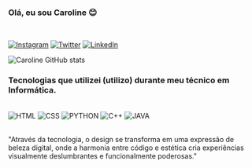 ### Olá, eu sou Caroline 😊 
</br>

[![ Instagram](https://img.shields.io/badge/Instagram-E4405F?style=for-the-badge&logo=instagram&logoColor=white)](https://www.instagram.com/caroline.sf_/)
[![ Twitter](https://img.shields.io/badge/Twitter-1DA1F2?style=for-the-badge&logo=twitter&logoColor=white)](https://twitter.com/_ByunLine)
[![ LinkedIn](https://img.shields.io/badge/LinkedIn-0077B5?style=for-the-badge&logo=linkedin&logoColor=white)](https://www.linkedin.com/in/caroline-figueiredo-92496326b/)

![Caroline GitHub stats](https://github-readme-stats.vercel.app/api?username=CarolineByun&show_icons=true&theme=radical)

### Tecnologias que utilizei (utilizo) durante meu técnico em Informática.

<div style="display: inline_block"><br/>

   <img alt="HTML" src="https://img.shields.io/badge/HTML-239120?style=for-the-badge&logo=html5&logoColor=white" />
   <img alt="CSS" src="https://img.shields.io/badge/CSS-239120?&style=for-the-badge&logo=css3&logoColor=white" />
   <img alt="PYTHON" src="https://img.shields.io/badge/Python-3776AB?style=for-the-badge&logo=python&logoColor=white" />
   <img alt="C++" src="https://img.shields.io/badge/C%2B%2B-00599C?style=for-the-badge&logo=c%2B%2B&logoColor=white" />
   <img alt="JAVA" src="https://img.shields.io/badge/Java-ED8B00?style=for-the-badge&logo=openjdk&logoColor=white" />

</div></br>

"Através da tecnologia, o design se transforma em uma expressão de beleza digital, onde a harmonia entre código e estética cria experiências visualmente deslumbrantes e funcionalmente poderosas."
